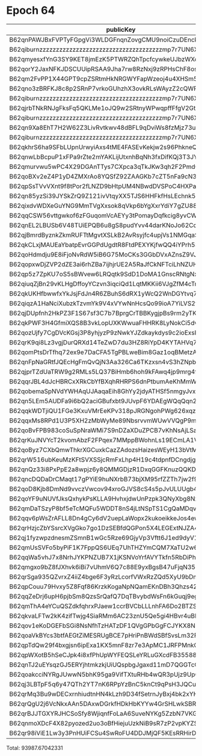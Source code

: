 # Epoch 64

| publicKey                                               | amount         | fee       | amountMina      | feeMina |
|---------------------------------------------------------|----------------|-----------|-----------------|---------|
| B62qnPAWJBxFVPTyFGpgVi3WLDGFnqnZovgCMU9noiCzuDEnckH18ZA | 32576911954862 | 100000000 | 32576.911954862 | 0.1     |
| B62qiburnzzzzzzzzzzzzzzzzzzzzzzzzzzzzzzzzzzzzzmp7r7UN6X | 32576911954861 | 100000000 | 32576.911954861 | 0.1     |
| B62qmyesxfYnG3SY9KET8jmEzK5PTWRZQhTpcfcywkeUJbzWXqqXEbE | 4800990818700  | 100000000 | 4800.9908187    | 0.1     |
| B62qorY2JaxNFKJDSCUUipRSAA9Jha7rw8RzNxj9zRPHsChF8osV1kg | 2373405955480  | 100000000 | 2373.40595548   | 0.1     |
| B62qm2FvPP1X44GPT9cpZSRtmHkNRGWYFapWzeoj4u4XHSm5pNa3iFi | 2343512751524  | 100000000 | 2343.512751524  | 0.1     |
| B62qno3zBRFKJ8c8p2SRnP7vrkoGUhzhX3ovkRLsWAyzZ2cQWRovcdr | 2128201025301  | 100000000 | 2128.201025301  | 0.1     |
| B62qiburnzzzzzzzzzzzzzzzzzzzzzzzzzzzzzzzzzzzzzmp7r7UN6X | 2128201025300  | 100000000 | 2128.2010253    | 0.1     |
| B62qjrbTNkRNJgFksFq5QKLMe1oJQ9w2SRtnyWPwqpffFfgV2GtubWF | 1754044645653  | 100000000 | 1754.044645653  | 0.1     |
| B62qiburnzzzzzzzzzzzzzzzzzzzzzzzzzzzzzzzzzzzzzmp7r7UN6X | 1754044645652  | 100000000 | 1754.044645652  | 0.1     |
| B62qn9Xa8EhT7H2W62Z3LivRvtkwv48dBFL9qDviWs8fzMjz73upbmW | 1531113250661  | 100000000 | 1531.113250661  | 0.1     |
| B62qiburnzzzzzzzzzzzzzzzzzzzzzzzzzzzzzzzzzzzzzmp7r7UN6X | 1531113250661  | 100000000 | 1531.113250661  | 0.1     |
| B62qkhrS6ha9SFbLUpnUrwyiAxs4tME4FASEvKekjw2s96PhkneQCuV | 2668552710623  | 100000000 | 2668.552710623  | 0.1     |
| B62qnwLbBcpuP1xFPa9rZte2mYAKLijUtxnhBqNh3fxDifKQj3T3JYD | 1146534835376  | 100000000 | 1146.534835376  | 0.1     |
| B62qmurvwu5wPC4X29DGAnTTys7CXpca3qTkJKw3qh2F2PmdCFkVcQ5 | 1092931504744  | 100000000 | 1092.931504744  | 0.1     |
| B62qoBXv2eZ4P1yD4ZMXrAo8YQSfZ92ZAAGKb7cZT5nFa9cN33YD2ff | 1507356870577  | 100000000 | 1507.356870577  | 0.1     |
| B62qpSsTVvVXnt9f8tPor2fLNZD9bHtpUM4NBwdDVSPoC4HXPaHREyQ | 422646905517   | 100000000 | 422.646905517   | 0.1     |
| B62qn85yzSi39JYSkZrQ9Z121ivVtqyXX5TJS6HHFkfHsLEchnk5Kv7 | 718354573716   | 100000000 | 718.354573716   | 0.1     |
| B62qixdvWDXeGuYNG9MmTVgXxsok8qVkp6bYgXxrYdiY7gZU88X6kY7 | 137256237693   | 100000000 | 137.256237693   | 0.1     |
| B62qqCSW56vttgwkof6zFGuqomVcAEYy3tPomayDqfkcig8yvCWt5pn | 131058679067   | 100000000 | 131.058679067   | 0.1     |
| B62qnEL2LBUSb6V48TUiEPQB6u8gS8pudYvv44darKNoJo62Cd6S9zB | 103786463114   | 100000000 | 103.786463114   | 0.1     |
| B62qjBmrdByznkZkmRUFTtMgvtXSLkB2AvRsyjfc4upjVs1NMGqaSK6 | 91075517005    | 100000000 | 91.075517005    | 0.1     |
| B62qkCLxjMAUEaYbatpEvrGGPdUgdtR8FtdPEXYKjfwQQ4iYPrh53Yn | 90054984387    | 100000000 | 90.054984387    | 0.1     |
| B62qoHdmdju9E8iFjoNvRdW5iB6G75MoCKs3GGbDVxAZnsZ9VJj8kRk | 56917527983    | 100000000 | 56.917527983    | 0.1     |
| B62qopxwDjZVP2dZE3ai6rhZBa7ijhjrUE2A5RaJfCkNFTciLhNZUHV | 47723685313    | 100000000 | 47.723685313    | 0.1     |
| B62qp5z7ZpKU7oS5sBWvew6LRQqtk9SdD1DoMA1GnscRNtgNxhRzz6C | 39284076059    | 100000000 | 39.284076059    | 0.1     |
| B62qiuqZjBn29vKLHgDffoyYCzvn3iqciQd1LqtMKKii6VJgZfM4cTm | 30809343378    | 100000000 | 30.809343378    | 0.1     |
| B62qkUKHfbwwfxYkJsjFdJn4R6ZBuhS6dRX1yWcQ2WnDGYtvq74jE4Y | 27643946765    | 100000000 | 27.643946765    | 0.1     |
| B62qiqzA1HaNciXubzkTzvmYk9V4xVYwNnHcsQo99ioA7YiLVS2yvwD | 25571691171    | 100000000 | 25.571691171    | 0.1     |
| B62qjDUpfnh2HkPZ3F1S67sf3C7b7BprgCrTBBKygjpBs9rm2yTK6fb | 24658287540    | 100000000 | 24.65828754     | 0.1     |
| B62qkPWF3H4GfmiXQS8B3vkLopUXKWwuaFHHRK8LyNokCi5dvhKvAwT | 18307234354    | 100000000 | 18.307234354    | 0.1     |
| B62qozUjfy7CgDVcKGsj3P8yhjyzP9zNwkYJZdkaykdys9c2ioExsK4 | 12724414395    | 100000000 | 12.724414395    | 0.1     |
| B62qrK9qi8Lz3vgjDurQRXd14TeZwD7du3HZ8RiYpD4KYTAHVq7rX3g | 11044404296    | 100000000 | 11.044404296    | 0.1     |
| B62qomPtsDrTfhq72ex9e7DaCFA5TgPBLweBim8Gaz1oqBMetzAtQUD | 10658152004    | 100000000 | 10.658152004    | 0.1     |
| B62qnFpNaGRtfJQEcHgFmQvQjN3Aa326Ca6TKzxsn4vS3hZNpbJAEHv | 8766700864     | 100000000 | 8.766700864     | 0.1     |
| B62qjprTZdUaTRW9g2RMLs5LQ37BiHmb6hoh9kFAwq4jp9mrg4fLJvK | 7956515174     | 100000000 | 7.956515174     | 0.1     |
| B62qqrJBL4dJcHBRCxXRkCbYfBXqhRHRPS6dnPtbumAeKhMmWzQ3c4b | 7956485462     | 100000000 | 7.956485462     | 0.1     |
| B62qobemaSpNVdYWHAqUJAaqaEih8GhYy2jdyATHSf5nmgyJvxoA358 | 6727754023     | 100000000 | 6.727754023     | 0.1     |
| B62qn5LEm5AUDFa9i6bQ2aciGBufxbt9JUvpF6YDAEgWQqQqn2MSnr7 | 6701741413     | 100000000 | 6.701741413     | 0.1     |
| B62qqkWDTjiQU1FGe3KxuVMrEeKPv318pJRGNgohPWg626xqzyQZuzb | 5497928598     | 100000000 | 5.497928598     | 0.1     |
| B62qqxMs8RPd1U3P5XH2zMbWyMe89NbsrvvmWUwVVQgP9mNwZFVAGAx | 4818560210     | 100000000 | 4.81856021      | 0.1     |
| B62qoBvFPB983coSuSpNraWMi7S9nDZaXDuZPCB7vKhNsAjLSauDm4Z | 3305099245     | 100000000 | 3.305099245     | 0.1     |
| B62qrKuJNVYcT2kvomAbzF2FPqex7MMppBWohnLs19ECmLA1V5mDxeB | 2785408998     | 100000000 | 2.785408998     | 0.1     |
| B62qoByz7CXbQmwThkrXGCuxkCazZAdozsHaizesWEyH13bVtMrgBcE | 2145064600     | 100000000 | 2.1450646       | 0.1     |
| B62qrW516ubKeuMzKFtSVXSSjcRmFxLhp4H19c4tdpnfDCngdjgJpZG | 1705471636     | 100000000 | 1.705471636     | 0.1     |
| B62qnQz33i8PxPpE2a8wpjz6y8QMMGDjzR1DxqGGFKnuzQQKD6a917B | 1474023856     | 100000000 | 1.474023856     | 0.1     |
| B62qncDQDaDrCMaqt17gPYiE9huNXrbB73bjXM95rfZZTh7jw2f9EvR | 1200810929     | 100000000 | 1.200810929     | 0.1     |
| B62qoD8Kjb8DmNd9vvczVwcov94xroGJVS8cS4s5pJvULUUgb4rRtrE | 998543513      | 100000000 | 0.998543513     | 0.1     |
| B62qoYF9uNUVfJksQxhykPsKLLA9HvhxjdwUnPzpk3QNyXbg8Nxp3HP | 956689713      | 100000000 | 0.956689713     | 0.1     |
| B62qmDaTSzyP8bf5eTcMQFu5WDDT8nS4jLtNSpTS1CgQaMDqvs9jTr8 | 591910394      | 100000000 | 0.591910394     | 0.1     |
| B62qqv6pWsZrAFLL8Dn4gCy6dV2uepLaWopx2kukoeikkeJos4ewbBt | 580021683      | 100000000 | 0.580021683     | 0.1     |
| B62qrHzjcZbYSsrcXVgGko7go1DzSEBfdQGPon5X4LEGExtNJZA4ECj | 446967972      | 100000000 | 0.446967972     | 0.1     |
| B62qj1fyzwpzdnesmZSmnB1wGc5Rze69GjyVp3Vftt6J1ed9dyV1BT9 | 387177259      | 100000000 | 0.387177259     | 0.1     |
| B62qmUsSVFo5byPiF1K7FppQS6UEq7UhTHZYmCQM7XaTU2w6Fci75CP | 317820477      | 100000000 | 0.317820477     | 0.1     |
| B62qqWa5vhJ7x8NrhJYKPNZUB7X1jKSNVoYrfAVYTkfn5RbDiPhxEiz | 286515120      | 100000000 | 0.28651512      | 0.1     |
| B62qmgxo9bZ8fJXhvk6iBi7vUhmV6Q7c88E9yxBgsB47uFjqN35oRus | 227170202      | 100000000 | 0.227170202     | 0.1     |
| B62qrSga935QZvrxZ4iiZ4bge6F3yRzLcorfVWxRzZQd5XyU9bDmScc | 199292775      | 100000000 | 0.199292775     | 0.1     |
| B62qpCouu79Hvxy5Z8Fqf86KrzkKogaNpNQamEKnDBh3Qhzs42ZAZVE | 180119349      | 100000000 | 0.180119349     | 0.1     |
| B62qqZeDrj6upH6pjbSm8QzsSrQafQ7DqTBvybdWsFn6kGuqj9egfyY | 162212570      | 100000000 | 0.16221257      | 0.1     |
| B62qmThA4eYCuQSZdkfqhrxPJaew1ccrBVCbLLLnhFA6Do2BTZSVS7D | 132766362      | 100000000 | 0.132766362     | 0.1     |
| B62qkvaLFTw2kK4zifTwjg4SiaRMm6AC23znU5Qe5gi4HBvr4uBLEQu | 128434800      | 100000000 | 0.1284348       | 0.1     |
| B62qov1eKoDGEFbSGi8NsNfhTzHATzDF1QVgGPbGgFCJYKX8NSVva1T | 106797222      | 100000000 | 0.106797222     | 0.1     |
| B62qoaVkBYcs3btfAEGtZiMESRUgBCE7pHriPnBWdSBfSvsLm32FNGr | 90357160       | 100000000 | 0.09035716      | 0.1     |
| B62qpTdQw29f4bxgjsn6ipExa1KX5mnF8zr7e3ApMC1JRFPMnkQp4tR | 57512786       | 100000000 | 0.057512786     | 0.1     |
| B62qpWXotB5hSeCJpk4i8xfPhUpWYFEQSLeYRLuGXcdFB35588y6tD3 | 49942338       | 100000000 | 0.049942338     | 0.1     |
| B62qnTJ2uEYsqzGJ5ERYjhtmkzkjUiUQspbgJgaxd11mD7QGGTcCrNU | 44809485       | 100000000 | 0.044809485     | 0.1     |
| B62qoakcciNYRgJUwwN5bhK95ga9VifTXtuRHb4wQR3pUjz9UpQmZx3 | 32285859       | 100000000 | 0.032285859     | 0.1     |
| B62qj3LBTpF5q6y47QTh2YT7nK6RPpYzBnC5knCt9qPsH3JQCu2JFL9 | 30850612       | 100000000 | 0.030850612     | 0.1     |
| B62qrMq3Bu9wDECxrnhiudtnHN4kLzh9D34fSetrnJyBxj4bk2xYHS3 | 11790226       | 100000000 | 0.011790226     | 0.1     |
| B62qrQgU2j6VcNkxAAn5DAxwDGrkfHDkHbKYYw4GrSHLwkSBR5TY6sw | 2826369        | 100000000 | 0.002826369     | 0.1     |
| B62qrBJJTGXYRJHCSoSfy8WjiqnfFoLaA6SuveNYKg5ZzbN7VKGidbt | 2110932        | 100000000 | 0.002110932     | 0.1     |
| B62qnmoXDcF4X82pyozed2uo3oBfHiejuUzkNiB9sR7zP2vpKYZSrKf | 608916         | 100000000 | 0.000608916     | 0.1     |
| B62qr98iViE1Lw3y3PnHUiFCSu4SwRoFU4DDJMjQF5KEsRRHirDDqDt | 476            | 100000000 | 4.76e-7         | 0.1     |

Total: 93987.67042331
